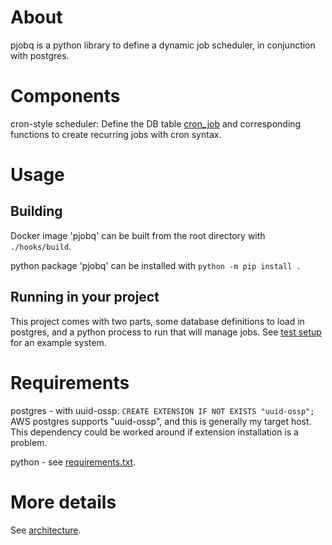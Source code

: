 # About
pjobq is a python library to define a dynamic job scheduler, in conjunction with postgres.

# Components

cron-style scheduler:
Define the DB table [cron_job](db/cron_job.sql) and corresponding functions to create recurring jobs with cron syntax.


# Usage
## Building
Docker image 'pjobq' can be built from the root directory with `./hooks/build`.

python package 'pjobq' can be installed with `python -m pip install .`

## Running in your project
This project comes with two parts, some database definitions to load in postgres, and a python process to run that will manage jobs.
See [test setup](testing/docker-compose.yaml) for an example system.


# Requirements
postgres - with uuid-ossp:
`CREATE EXTENSION IF NOT EXISTS "uuid-ossp";`
AWS postgres supports "uuid-ossp", and this is generally my target host.  This dependency could be worked around if extension installation is a problem.

python - see [requirements.txt](requirements.txt).

# More details
See [architecture](notes/architecture.md).
